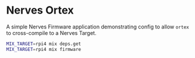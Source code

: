 # Nerves Ortex

A simple Nerves Firmware application demonstrating config to allow `ortex` to
cross-compile to a Nerves Target.

```bash
MIX_TARGET=rpi4 mix deps.get
MIX_TARGET=rpi4 mix firmware
```
